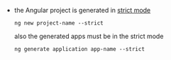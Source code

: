 - the Angular project is generated in [strict mode](angular.io/guide/strict-mode)

  `ng new project-name --strict`

  also the generated apps must be in the strict mode

  `ng generate application app-name --strict`
